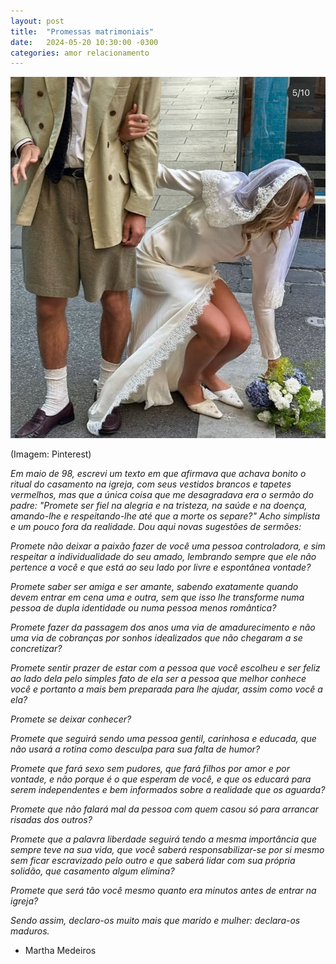 ```yaml
---
layout: post
title:  "Promessas matrimoniais"
date:   2024-05-20 10:30:00 -0300
categories: amor relacionamento
---
```

![](img/c76d82e0-cd9b-4452-9625-85fbbc9216d7_736x844.jpg)

(Imagem: Pinterest)

_Em maio de 98, escrevi um texto em que afirmava que achava bonito o ritual do casamento na igreja, com seus vestidos brancos e tapetes vermelhos, mas que a única coisa que me desagradava era o sermão do padre: "Promete ser fiel na alegria e na tristeza, na saúde e na doença, amando-lhe e respeitando-lhe até que a morte os separe?" Acho simplista e um pouco fora da realidade. Dou aqui novas sugestões de sermões:_  
  
_Promete não deixar a paixão fazer de você uma pessoa controladora, e sim respeitar a individualidade do seu amado, lembrando sempre que ele não pertence a você e que está ao seu lado por livre e espontânea vontade?_  
  
_Promete saber ser amiga e ser amante, sabendo exatamente quando devem entrar em cena uma e outra, sem que isso lhe transforme numa pessoa de dupla identidade ou numa pessoa menos romântica?_  
  
_Promete fazer da passagem dos anos uma via de amadurecimento e não uma via de cobranças por sonhos idealizados que não chegaram a se concretizar?_  
  
_Promete sentir prazer de estar com a pessoa que você escolheu e ser feliz ao lado dela pelo simples fato de ela ser a pessoa que melhor conhece você e portanto a mais bem preparada para lhe ajudar, assim como você a ela?_  
  
_Promete se deixar conhecer?_  
  
_Promete que seguirá sendo uma pessoa gentil, carinhosa e educada, que não usará a rotina como desculpa para sua falta de humor?_  
  
_Promete que fará sexo sem pudores, que fará filhos por amor e por vontade, e não porque é o que esperam de você, e que os educará para serem independentes e bem informados sobre a realidade que os aguarda?_  
  
_Promete que não falará mal da pessoa com quem casou só para arrancar risadas dos outros?_  
  
_Promete que a palavra liberdade seguirá tendo a mesma importância que sempre teve na sua vida, que você saberá responsabilizar-se por si mesmo sem ficar escravizado pelo outro e que saberá lidar com sua própria solidão, que casamento algum elimina?_  
  
_Promete que será tão você mesmo quanto era minutos antes de entrar na igreja?_  
  
_Sendo assim, declaro-os muito mais que marido e mulher: declara-os maduros._

- Martha Medeiros
